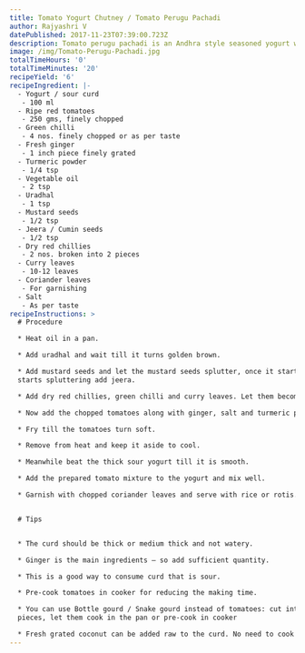 ```yaml
---
title: Tomato Yogurt Chutney / Tomato Perugu Pachadi
author: Rajyashri V
datePublished: 2017-11-23T07:39:00.723Z
description: Tomato perugu pachadi is an Andhra style seasoned yogurt with tomatoes.
image: /img/Tomato-Perugu-Pachadi.jpg
totalTimeHours: '0'
totalTimeMinutes: '20'
recipeYield: '6'
recipeIngredient: |-
  - Yogurt / sour curd
   - 100 ml
  - Ripe red tomatoes
   - 250 gms, finely chopped
  - Green chilli
   - 4 nos. finely chopped or as per taste
  - Fresh ginger
   - 1 inch piece finely grated
  - Turmeric powder
   - 1/4 tsp
  - Vegetable oil
   - 2 tsp
  - Uradhal
   - 1 tsp
  - Mustard seeds
   - 1/2 tsp
  - Jeera / Cumin seeds
   - 1/2 tsp
  - Dry red chillies
   - 2 nos. broken into 2 pieces
  - Curry leaves
   - 10-12 leaves
  - Coriander leaves
   - For garnishing
  - Salt
   - As per taste
recipeInstructions: >
  # Procedure

  * Heat oil in a pan. 

  * Add uradhal and wait till it turns golden brown.

  * Add mustard seeds and let the mustard seeds splutter, once it start to
  starts spluttering add jeera.

  * Add dry red chillies, green chilli and curry leaves. Let them become crispy.

  * Now add the chopped tomatoes along with ginger, salt and turmeric powder.

  * Fry till the tomatoes turn soft.

  * Remove from heat and keep it aside to cool.

  * Meanwhile beat the thick sour yogurt till it is smooth.

  * Add the prepared tomato mixture to the yogurt and mix well.

  * Garnish with chopped coriander leaves and serve with rice or rotis.


  # Tips


  * The curd should be thick or medium thick and not watery.

  * Ginger is the main ingredients – so add sufficient quantity.

  * This is a good way to consume curd that is sour.

  * Pre-cook tomatoes in cooker for reducing the making time.

  * You can use Bottle gourd / Snake gourd instead of tomatoes: cut into small
  pieces, let them cook in the pan or pre-cook in cooker

  * Fresh grated coconut can be added raw to the curd. No need to cook
---
```




